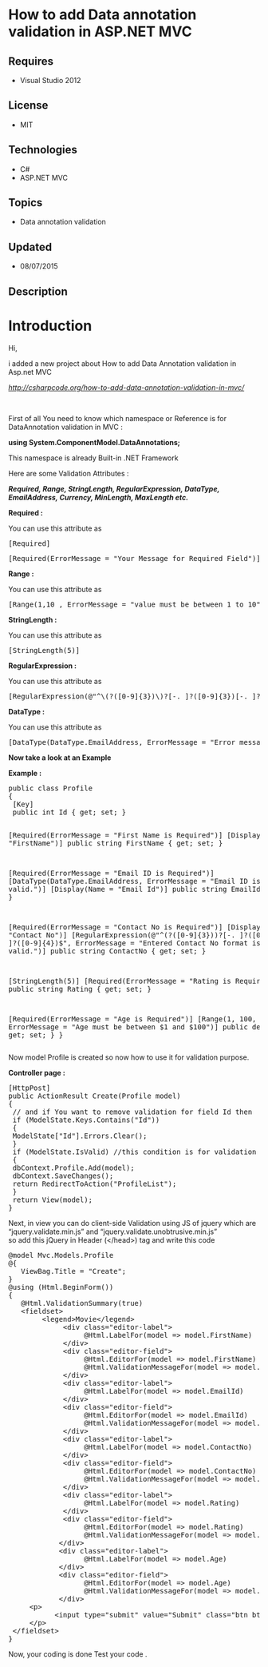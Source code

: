 # How to add Data annotation validation in ASP.NET MVC
## Requires
- Visual Studio 2012
## License
- MIT
## Technologies
- C#
- ASP.NET MVC
## Topics
- Data annotation validation
## Updated
- 08/07/2015
## Description

<h1>Introduction</h1>
<p>Hi,</p>
<p>i added a new project about How to add Data Annotation validation in Asp.net MVC&nbsp;</p>
<p><em><a title="How to add Data annotation validation in ASP.NET MVC" href="http://csharpcode.org/how-to-add-data-annotation-validation-in-mvc/">http://csharpcode.org/how-to-add-data-annotation-validation-in-mvc/</a></em></p>
<p>&nbsp;</p>
<p>First of all You need to know which namespace or Reference is for DataAnnotation validation in MVC :</p>
<p><strong>using System.ComponentModel.DataAnnotations;</strong></p>
<p>This namespace is already Built-in .NET Framework</p>
<p>Here are some Validation Attributes :</p>
<p><em><strong>Required, Range, StringLength, RegularExpression, DataType, EmailAddress, Currency, MinLength, MaxLength etc.</strong></em></p>
<p><strong>Required :</strong></p>
<p>You can use this attribute as</p>
<pre>[Required]</pre>
<pre>[Required(ErrorMessage = &quot;Your Message for Required Field&quot;)]</pre>
<p><strong>Range :</strong></p>
<p>You can use this attribute as</p>
<pre>[Range(1,10 , ErrorMessage = &quot;value must be between 1 to 10&quot;)]</pre>
<p><strong>StringLength :</strong></p>
<p>You can use this attribute as</p>
<pre>[StringLength(5)]</pre>
<p><strong>RegularExpression :</strong></p>
<p>You can use this attribute as</p>
<pre>[RegularExpression(@&quot;^\(?([0-9]{3})\)?[-. ]?([0-9]{3})[-. ]?([0-9]{4})$&quot;, ErrorMessage = &quot;Entered Contact No format is not valid.&quot;)]</pre>
<p><strong>DataType :</strong></p>
<p>You can use this attribute as</p>
<pre>[DataType(DataType.EmailAddress, ErrorMessage = &quot;Error message.&quot;)]</pre>
<p><strong>Now take a look at an Example</strong></p>
<p><strong>Example :</strong></p>
<pre>public class Profile
{
 [Key]
 public int Id { get; set; }
 
 [Required(ErrorMessage = &quot;First Name is Required&quot;)]
 [Display(Name = &quot;FirstName&quot;)]
 public string FirstName { get; set; }
 
 [Required(ErrorMessage = &quot;Email ID is Required&quot;)]
 [DataType(DataType.EmailAddress, ErrorMessage = &quot;Email ID is not valid.&quot;)]
 [Display(Name = &quot;Email Id&quot;)]
 public string EmailId { get; set; }
 
 [Required(ErrorMessage = &quot;Contact No is Required&quot;)]
 [Display(Name = &quot;Contact No&quot;)]
 [RegularExpression(@&quot;^\(?([0-9]{3})\)?[-. ]?([0-9]{3})[-. ]?([0-9]{4})$&quot;, ErrorMessage = &quot;Entered Contact No format is not valid.&quot;)]
 public string ContactNo { get; set; }
 
 [StringLength(5)]
 [Required(ErrorMessage = &quot;Rating is Required&quot;)]
 public string Rating { get; set; }
 
 [Required(ErrorMessage = &quot;Age is Required&quot;)]
 [Range(1, 100, ErrorMessage = &quot;Age must be between $1 and $100&quot;)]
 public decimal Age { get; set; }
}
</pre>
<p>Now model Profile is created so now how to use it for validation purpose.</p>
<p><strong>Controller page :</strong></p>
<pre>[HttpPost]
public ActionResult Create(Profile model)
{
 // and if You want to remove validation for field Id then
 if (ModelState.Keys.Contains(&quot;Id&quot;))
 {
 ModelState[&quot;Id&quot;].Errors.Clear();
 }
 if (ModelState.IsValid) //this condition is for validation checking on server side
 {
 dbContext.Profile.Add(model);
 dbContext.SaveChanges();
 return RedirectToAction(&quot;ProfileList&quot;);
 }
 return View(model);
}
</pre>
<p>Next, in view you can do client-side Validation using JS of jquery&nbsp;which are &ldquo;jquery.validate.min.js&rdquo; and &ldquo;jquery.validate.unobtrusive.min.js&rdquo;<br>
so add this jQuery in Header (&lt;/head&gt;) tag and write this code</p>
<pre>@model Mvc.Models.Profile
@{
   ViewBag.Title = &quot;Create&quot;;
}
@using (Html.BeginForm())
{
   @Html.ValidationSummary(true)
   &lt;fieldset&gt;
        &lt;legend&gt;Movie&lt;/legend&gt;
             &lt;div class=&quot;editor-label&quot;&gt;
                  @Html.LabelFor(model =&gt; model.FirstName)
             &lt;/div&gt;
             &lt;div class=&quot;editor-field&quot;&gt;
                  @Html.EditorFor(model =&gt; model.FirstName)
                  @Html.ValidationMessageFor(model =&gt; model.FirstName)
             &lt;/div&gt;
             &lt;div class=&quot;editor-label&quot;&gt;
                  @Html.LabelFor(model =&gt; model.EmailId)
             &lt;/div&gt;
             &lt;div class=&quot;editor-field&quot;&gt;
                  @Html.EditorFor(model =&gt; model.EmailId)
                  @Html.ValidationMessageFor(model =&gt; model.EmailId)
             &lt;/div&gt;
             &lt;div class=&quot;editor-label&quot;&gt;
                  @Html.LabelFor(model =&gt; model.ContactNo)
             &lt;/div&gt;
             &lt;div class=&quot;editor-field&quot;&gt;
                  @Html.EditorFor(model =&gt; model.ContactNo)
                  @Html.ValidationMessageFor(model =&gt; model.ContactNo)
             &lt;/div&gt;
             &lt;div class=&quot;editor-label&quot;&gt;
                  @Html.LabelFor(model =&gt; model.Rating)
             &lt;/div&gt;
             &lt;div class=&quot;editor-field&quot;&gt;
                  @Html.EditorFor(model =&gt; model.Rating)
                  @Html.ValidationMessageFor(model =&gt; model.Rating)
            &lt;/div&gt;
            &lt;div class=&quot;editor-label&quot;&gt;
                  @Html.LabelFor(model =&gt; model.Age)
            &lt;/div&gt;
            &lt;div class=&quot;editor-field&quot;&gt;
                  @Html.EditorFor(model =&gt; model.Age)
                  @Html.ValidationMessageFor(model =&gt; model.Age)
            &lt;/div&gt;
     &lt;p&gt;
           &lt;input type=&quot;submit&quot; value=&quot;Submit&quot; class=&quot;btn btn-success&quot; /&gt;
     &lt;/p&gt;
 &lt;/fieldset&gt;
}
</pre>
<p>Now, your coding is done Test your code .</p>
<p><em><br>
</em></p>
